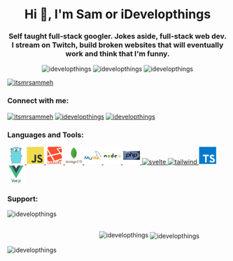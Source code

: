

<h1 align="center">Hi 👋, I'm Sam or iDevelopthings</h1>
<h3 align="center">Self taught full-stack googler. Jokes aside, full-stack web dev. I stream on Twitch, build broken websites that will eventually work and think that I'm funny.</h3>



<p align="center">  
  <img src="https://wakatime.com/badge/user/e3554835-2c7c-4e57-a5b0-6c34501aa484.svg" alt="idevelopthings" />
  <img src="https://komarev.com/ghpvc/?username=idevelopthings&label=Profile%20views&color=0e75b6&style=flat" alt="idevelopthings" />
  <img src="https://github-profile-trophy.vercel.app/?username=idevelopthings" alt="idevelopthings" />
</p>



<p align="left"> <a href="https://twitter.com/itsmrsammeh" target="blank"><img src="https://img.shields.io/twitter/follow/itsmrsammeh?logo=twitter&style=for-the-badge" alt="itsmrsammeh" /></a> </p>

<h3 align="left">Connect with me:</h3>
<p align="left">
<a href="https://twitter.com/itsmrsammeh" target="blank"><img align="center" src="https://raw.githubusercontent.com/rahuldkjain/github-profile-readme-generator/master/src/images/icons/Social/twitter.svg" alt="itsmrsammeh" height="30" width="40" /></a>
<a href="https://instagram.com/idevelopthings" target="blank"><img align="center" src="https://raw.githubusercontent.com/rahuldkjain/github-profile-readme-generator/master/src/images/icons/Social/instagram.svg" alt="idevelopthings" height="30" width="40" /></a>
<a href="https://www.youtube.com/c/idevelopthings" target="blank"><img align="center" src="https://raw.githubusercontent.com/rahuldkjain/github-profile-readme-generator/master/src/images/icons/Social/youtube.svg" alt="idevelopthings" height="30" width="40" /></a>
</p>

<h3 align="left">Languages and Tools:</h3>
<p align="left"> <a href="https://golang.org" target="_blank"> <img src="https://raw.githubusercontent.com/devicons/devicon/master/icons/go/go-original.svg" alt="go" width="40" height="40"/> </a> <a href="https://developer.mozilla.org/en-US/docs/Web/JavaScript" target="_blank"> <img src="https://raw.githubusercontent.com/devicons/devicon/master/icons/javascript/javascript-original.svg" alt="javascript" width="40" height="40"/> </a> <a href="https://laravel.com/" target="_blank"> <img src="https://raw.githubusercontent.com/devicons/devicon/master/icons/laravel/laravel-plain-wordmark.svg" alt="laravel" width="40" height="40"/> </a> <a href="https://www.mongodb.com/" target="_blank"> <img src="https://raw.githubusercontent.com/devicons/devicon/master/icons/mongodb/mongodb-original-wordmark.svg" alt="mongodb" width="40" height="40"/> </a> <a href="https://www.mysql.com/" target="_blank"> <img src="https://raw.githubusercontent.com/devicons/devicon/master/icons/mysql/mysql-original-wordmark.svg" alt="mysql" width="40" height="40"/> </a> <a href="https://nodejs.org" target="_blank"> <img src="https://raw.githubusercontent.com/devicons/devicon/master/icons/nodejs/nodejs-original-wordmark.svg" alt="nodejs" width="40" height="40"/> </a> <a href="https://www.php.net" target="_blank"> <img src="https://raw.githubusercontent.com/devicons/devicon/master/icons/php/php-original.svg" alt="php" width="40" height="40"/> </a> <a href="https://svelte.dev" target="_blank"> <img src="https://upload.wikimedia.org/wikipedia/commons/1/1b/Svelte_Logo.svg" alt="svelte" width="40" height="40"/> </a> <a href="https://tailwindcss.com/" target="_blank"> <img src="https://www.vectorlogo.zone/logos/tailwindcss/tailwindcss-icon.svg" alt="tailwind" width="40" height="40"/> </a> <a href="https://www.typescriptlang.org/" target="_blank"> <img src="https://raw.githubusercontent.com/devicons/devicon/master/icons/typescript/typescript-original.svg" alt="typescript" width="40" height="40"/> </a> <a href="https://vuejs.org/" target="_blank"> <img src="https://raw.githubusercontent.com/devicons/devicon/master/icons/vuejs/vuejs-original-wordmark.svg" alt="vuejs" width="40" height="40"/> </a> </p>

<h3 align="left">Support:</h3>
<p><a href="https://www.buymeacoffee.com/idevelopthings"> <img align="left" src="https://cdn.buymeacoffee.com/buttons/v2/default-yellow.png" height="50" width="210" alt="idevelopthings" /></a></p><br><br>

<p><img align="left" src="https://github-readme-stats.vercel.app/api/top-langs?username=idevelopthings&show_icons=true&locale=en&layout=compact&hide=c%23" alt="idevelopthings" /></p>

<p>&nbsp;<img align="center" src="https://github-readme-stats.vercel.app/api?username=idevelopthings&show_icons=true&locale=en" alt="idevelopthings" /></p>

<p><img align="center" src="https://github-readme-streak-stats.herokuapp.com/?user=idevelopthings&" alt="idevelopthings" /></p>
